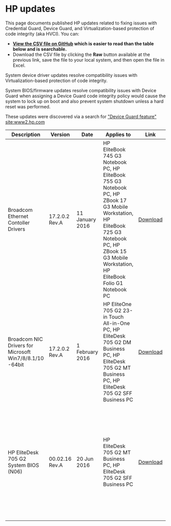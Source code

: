 # HP updates

This page documents published HP updates related to fixing issues with Credential Guard, Device Guard, and Virtualization-based protection of code integrity (aka HVCI). You can: 

* **[View the CSV file on GitHub](./Updates.csv) which is easier to read than the table below and is searchable.** 
* Download the CSV file by clicking the **Raw** button available at the previous link, save the file to your local system, and then open the file in Excel. 

System device driver updates resolve compatibility issues with Virtualization-based protection of code integrity. 

System BIOS/firmware updates resolve compatibility issues with Device Guard when assigning a Device Guard code integrity policy would cause the system to lock up on boot and also prevent system shutdown unless a hard reset was performed.

These updates were discovered via a search for ["Device Guard feature" site:www2.hp.com](https://encrypted.google.com/search?oq="Device+Guard+feature"+site%3Awww2.hp.com&ie=UTF-8&q="Device+Guard+feature"+site%3Awww2.hp.com)

| Description | Version | Date | Applies to | Link | Notes |
| --- | --- | --- | --- | --- | --- |
| Broadcom Ethernet Contoller Drivers | 17.2.0.2 Rev.A | 11 January 2016 | HP EliteBook 745 G3 Notebook PC, HP EliteBook 755 G3 Notebook PC, HP ZBook 17 G3 Mobile Workstation, HP EliteBook 725 G3 Notebook PC, HP ZBook 15 G3 Mobile Workstation, HP EliteBook Folio G1 Notebook PC | [Download](http://h20564.www2.hp.com/hpsc/swd/public/detail?swItemId=ob_160891_1) | Provides support for the Device Guard feature |
| Broadcom NIC Drivers for Microsoft Win7/8/8.1/10 -64bit | 17.2.0.2 Rev.A | 1 February 2016 | HP EliteOne 705 G2 23-in Touch All-in-One PC, HP EliteDesk 705 G2 DM Business PC, HP EliteDesk 705 G2 MT Business PC, HP EliteDesk 705 G2 SFF Business PC | [Download](http://h20564.www2.hp.com/hpsc/swd/public/detail?swItemId=vc_164351_1) | Adds support for Device Guard feature |
| HP EliteDesk 705 G2 System BIOS (N06) | 00.02.16 Rev.A | 20 Jun 2016 | HP EliteDesk 705 G2 MT Business PC, HP EliteDesk 705 G2 SFF Business PC | [Download](http://h20564.www2.hp.com/hpsc/swd/public/detail?swItemId=vc_168302_1) | Fixes Device Guard issue where resuming from Sleep mode could cause the system to fail and display a black screen |